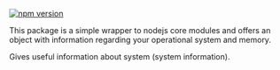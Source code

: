 [![npm version](https://badge.fury.io/js/sys-info.svg)](https://badge.fury.io/js/sys-info)

This package is a simple wrapper to nodejs core modules and offers an object with information regarding your operational system and memory.

Gives useful information about system (system information).
